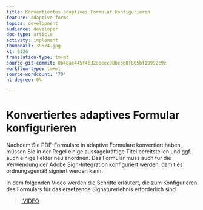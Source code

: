 ```yaml
---
title: Konvertiertes adaptives Formular konfigurieren
feature: adaptive-forms
topics: development
audience: developer
doc-type: article
activity: implement
thumbnail: 39574.jpg
kt: 6126
translation-type: tm+mt
source-git-commit: 0b48ae445f4b32deeec08bcb68f805bf19992c9e
workflow-type: tm+mt
source-wordcount: '70'
ht-degree: 0%

---
```


# Konvertiertes adaptives Formular konfigurieren

Nachdem Sie PDF-Formulare in adaptive Formulare konvertiert haben, müssen Sie in der Regel einige aussagekräftige Titel bereitstellen und ggf. auch einige Felder neu anordnen. Das Formular muss auch für die Verwendung der Adobe Sign-Integration konfiguriert werden, damit es ordnungsgemäß signiert werden kann.

In dem folgenden Video werden die Schritte erläutert, die zum Konfigurieren des Formulars für das ersetzende Signaturerlebnis erforderlich sind

>[!VIDEO](https://video.tv.adobe.com/v/39574/?quality=9&learn=on)

